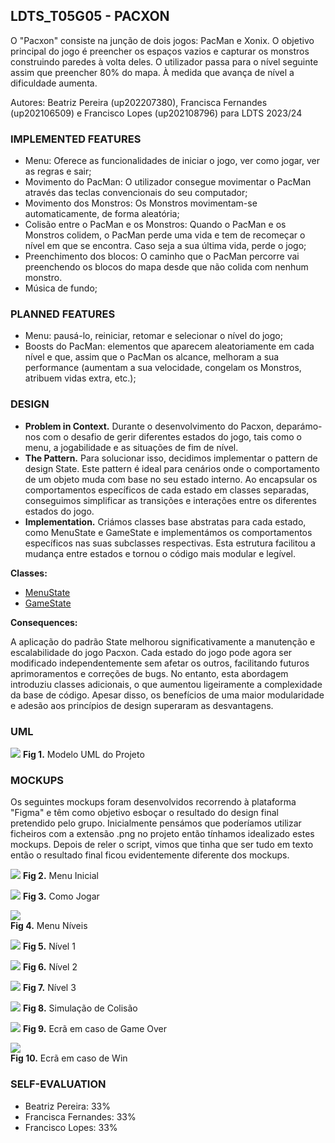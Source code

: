 ## LDTS_T05G05 - PACXON

O "Pacxon" consiste na junção de dois jogos: PacMan e Xonix. O objetivo principal do jogo é preencher os espaços vazios e capturar os monstros construindo paredes à volta deles. O utilizador passa para o nível seguinte assim que preencher 80% do mapa. À medida que avança de nível a dificuldade aumenta.

Autores: Beatriz Pereira (up202207380), Francisca Fernandes (up202106509) e Francisco Lopes (up202108796) para LDTS 2023/24

### IMPLEMENTED FEATURES

- Menu: Oferece as funcionalidades de iniciar o jogo, ver como jogar, ver as regras e sair;
- Movimento do PacMan: O utilizador consegue movimentar o PacMan através das teclas convencionais do seu computador;
- Movimento dos Monstros: Os Monstros movimentam-se automaticamente, de forma aleatória;
- Colisão entre o PacMan e os Monstros: Quando o PacMan e os Monstros colidem, o PacMan perde uma vida e tem de recomeçar o nível em que se encontra. Caso seja a sua última vida, perde o jogo;
- Preenchimento dos blocos: O caminho que o PacMan percorre vai preenchendo os blocos do mapa desde que não colida com nenhum monstro.
- Música de fundo;


### PLANNED FEATURES
- Menu: pausá-lo, reiniciar, retomar e selecionar o nível do jogo;
- Boosts do PacMan: elementos que aparecem aleatoriamente em cada nível e que, assim que o PacMan os alcance, melhoram a sua performance (aumentam a sua velocidade, congelam os Monstros, atribuem vidas extra, etc.);


### DESIGN

- **Problem in Context.** Durante o desenvolvimento do Pacxon, deparámo-nos com o desafio de gerir diferentes estados do jogo, tais como o menu, a jogabilidade e as situações de fim de nível.
- **The Pattern.** Para solucionar isso, decidimos implementar o pattern de design State. Este pattern é ideal para cenários onde o comportamento de um objeto muda com base no seu estado interno. Ao encapsular os comportamentos específicos de cada estado em classes separadas, conseguimos simplificar as transições e interações entre os diferentes estados do jogo.
- **Implementation.** Criámos classes base abstratas para cada estado, como MenuState e GameState e implementámos os comportamentos específicos nas suas subclasses respectivas. Esta estrutura facilitou a mudança entre estados e tornou o código mais modular e legível.

**Classes:**
- [MenuState](https://github.com/FEUP-LDTS-2023/project-l05gr05/blob/main/src/main/java/com/aor/pacxon/states/MenuState.java)
- [GameState](https://github.com/FEUP-LDTS-2023/project-l05gr05/blob/main/src/main/java/com/aor/pacxon/states/GameState.java)

**Consequences:** 

A aplicação do padrão State melhorou significativamente a manutenção e escalabilidade do jogo Pacxon. Cada estado do jogo pode agora ser modificado independentemente sem afetar os outros, facilitando futuros aprimoramentos e correções de bugs. No entanto, esta abordagem introduziu classes adicionais, o que aumentou ligeiramente a complexidade da base de código. Apesar disso, os benefícios de uma maior modularidade e adesão aos princípios de design superaram as desvantagens.

### UML

![](uml/uml.png)
**Fig 1.** Modelo UML do Projeto

### MOCKUPS 

Os seguintes mockups foram desenvolvidos recorrendo à plataforma "Figma" e têm como objetivo esboçar o resultado do design final pretendido pelo grupo.
Inicialmente pensámos que poderíamos utilizar ficheiros com a extensão .png no projeto então tínhamos idealizado estes mockups. Depois de reler o script, vimos que tinha que ser tudo em texto então o resultado final ficou evidentemente diferente dos mockups.

![](mockups/MenuInicial.png) 
**Fig 2.** Menu Inicial 

![](mockups/ComoJogar.png)
**Fig 3.** Como Jogar

![](mockups/MenuNiveis.png)  
**Fig 4.** Menu Níveis

![](mockups/Nivel1.png) 
**Fig 5.** Nível 1

![](mockups/Nivel2.png)
**Fig 6.** Nível 2

![](mockups/Nivel3.png)
**Fig 7.** Nível 3

![](mockups/EcraColisão.png)
**Fig 8.** Simulação de Colisão

![](mockups/GameOver.png) 
**Fig 9.** Ecrã em caso de Game Over

![](mockups/Win.png)   
**Fig 10.** Ecrã em caso de Win


### SELF-EVALUATION

- Beatriz Pereira: 33%
- Francisca Fernandes: 33%
- Francisco Lopes: 33%
